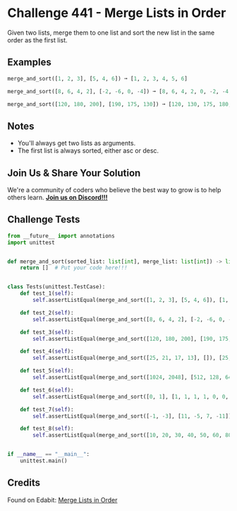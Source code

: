 # Challenge 441 - Merge Lists in Order

Given two lists, merge them to one list and sort the new list in the same order as the first list.

## Examples
```python
merge_and_sort([1, 2, 3], [5, 4, 6]) ➞ [1, 2, 3, 4, 5, 6]

merge_and_sort([8, 6, 4, 2], [-2, -6, 0, -4]) ➞ [8, 6, 4, 2, 0, -2, -4, -6]

merge_and_sort([120, 180, 200], [190, 175, 130]) ➞ [120, 130, 175, 180, 190, 200]
```
## Notes

- You'll always get two lists as arguments.
- The first list is always sorted, either asc or desc.

## Join Us & Share Your Solution

We're a community of coders who believe the best way to grow is to help others learn. **[Join us on Discord!!!](https://discord.gg/sfHykntuGy)**

## Challenge Tests
```python
from __future__ import annotations
import unittest


def merge_and_sort(sorted_list: list[int], merge_list: list[int]) -> list[int]:
    return []  # Put your code here!!!


class Tests(unittest.TestCase):
    def test_1(self):
        self.assertListEqual(merge_and_sort([1, 2, 3], [5, 4, 6]), [1, 2, 3, 4, 5, 6])

    def test_2(self):
        self.assertListEqual(merge_and_sort([8, 6, 4, 2], [-2, -6, 0, -4]), [8, 6, 4, 2, 0, -2, -4, -6])

    def test_3(self):
        self.assertListEqual(merge_and_sort([120, 180, 200], [190, 175, 130]), [120, 130, 175, 180, 190, 200])

    def test_4(self):
        self.assertListEqual(merge_and_sort([25, 21, 17, 13], []), [25, 21, 17, 13])

    def test_5(self):
        self.assertListEqual(merge_and_sort([1024, 2048], [512, 128, 64]), [64, 128, 512, 1024, 2048])

    def test_6(self):
        self.assertListEqual(merge_and_sort([0, 1], [1, 1, 1, 1, 0, 0, 0, 0]), [0, 0, 0, 0, 0, 1, 1, 1, 1, 1])

    def test_7(self):
        self.assertListEqual(merge_and_sort([-1, -3], [11, -5, 7, -11]), [11, 7, -1, -3, -5, -11])

    def test_8(self):
        self.assertListEqual(merge_and_sort([10, 20, 30, 40, 50, 60, 80, 90], [70]), [10, 20, 30, 40, 50, 60, 70, 80, 90])


if __name__ == "__main__":
    unittest.main()
```
## Credits

Found on Edabit: [Merge Lists in Order](https://edabit.com/challenge/zxAXEgpjQ3XrLs2K7)
